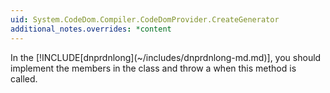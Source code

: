```yaml
---
uid: System.CodeDom.Compiler.CodeDomProvider.CreateGenerator
additional_notes.overrides: *content
---
```


<p>In the [!INCLUDE[dnprdnlong](~/includes/dnprdnlong-md.md)], you should implement the <xref href="System.CodeDom.Compiler.ICodeGenerator"></xref> members in the <xref href="System.CodeDom.Compiler.CodeDomProvider"></xref> class and throw a <xref href="System.NotSupportedException"></xref> when this method is called.</p>


